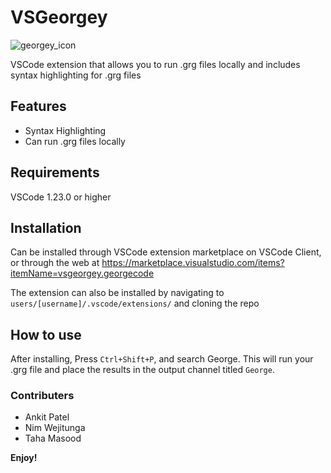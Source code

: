 #  VSGeorgey

![georgey_icon](https://user-images.githubusercontent.com/28830657/46047505-5cb8c900-c0f3-11e8-823a-6e93dbc27429.png)

VSCode extension that allows you to run .grg files locally and includes syntax highlighting for .grg files

## Features

- Syntax Highlighting
- Can run .grg files locally

## Requirements

VSCode 1.23.0 or higher

## Installation

Can be installed through VSCode extension marketplace on VSCode Client, or through the web at 
https://marketplace.visualstudio.com/items?itemName=vsgeorgey.georgecode

The extension can also be installed by navigating to `users/[username]/.vscode/extensions/` and cloning the repo

## How to use

After installing, Press `Ctrl+Shift+P`, and search George. This will run your .grg file and place the results in the output channel titled `George`.

### Contributers

- Ankit Patel
- Nim Wejitunga
- Taha Masood

**Enjoy!**
